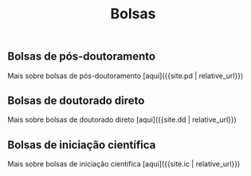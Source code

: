 ﻿---
title: "Bolsas"
layout: default
---

## Bolsas de pós-doutoramento

Mais sobre bolsas de pós-doutoramento [aqui]({{site.pd | relative_url}})

## Bolsas de doutorado direto

Mais sobre bolsas de doutorado direto [aqui]({{site.dd | relative_url}})

## Bolsas de iniciação científica

Mais sobre bolsas de iniciação científica [aqui]({{site.ic | relative_url}})
